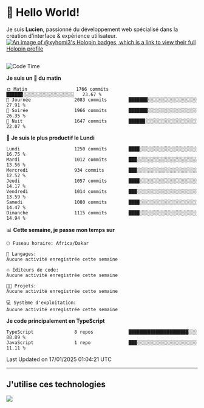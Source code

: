 # 👋 Hello World!

Je suis **Lucien**, passionné du développement web spécialisé dans la création d'interface & expérience utilisateur.
[![An image of @xyhomi3's Holopin badges, which is a link to view their full Holopin profile](https://holopin.me/xyhomi3)](https://holopin.io/@xyhomi3)

##

<!--START_SECTION:waka-->
![Code Time](http://img.shields.io/badge/Code%20Time-2%2C834%20hrs%2050%20mins-blue)

**Je suis un 🐤 du matin** 

```text
🌞 Matin                  1766 commits        ██████░░░░░░░░░░░░░░░░░░░   23.67 % 
🌆 Journée                2083 commits        ███████░░░░░░░░░░░░░░░░░░   27.91 % 
🌃 Soirée                 1966 commits        ███████░░░░░░░░░░░░░░░░░░   26.35 % 
🌙 Nuit                   1647 commits        ██████░░░░░░░░░░░░░░░░░░░   22.07 % 
```
📅 **Je suis le plus productif le Lundi** 

```text
Lundi                    1250 commits        ████░░░░░░░░░░░░░░░░░░░░░   16.75 % 
Mardi                    1012 commits        ███░░░░░░░░░░░░░░░░░░░░░░   13.56 % 
Mercredi                 934 commits         ███░░░░░░░░░░░░░░░░░░░░░░   12.52 % 
Jeudi                    1057 commits        ████░░░░░░░░░░░░░░░░░░░░░   14.17 % 
Vendredi                 1014 commits        ███░░░░░░░░░░░░░░░░░░░░░░   13.59 % 
Samedi                   1080 commits        ████░░░░░░░░░░░░░░░░░░░░░   14.47 % 
Dimanche                 1115 commits        ████░░░░░░░░░░░░░░░░░░░░░   14.94 % 
```


📊 **Cette semaine, je passe mon temps sur** 

```text
🕑︎ Fuseau horaire: Africa/Dakar

💬 Langages: 
Aucune activité enregistrée cette semaine

🔥 Éditeurs de code: 
Aucune activité enregistrée cette semaine

🐱‍💻 Projets: 
Aucune activité enregistrée cette semaine

💻 Système d'exploitation: 
Aucune activité enregistrée cette semaine
```

**Je code principalement en TypeScript** 

```text
TypeScript               8 repos             ██████████████████████░░░   88.89 % 
JavaScript               1 repo              ███░░░░░░░░░░░░░░░░░░░░░░   11.11 % 
```




 Last Updated on 17/01/2025 01:04:21 UTC
<!--END_SECTION:waka-->
---

## J'utilise ces technologies

<p align="left">
  <a href="https://skillicons.dev">
    <img src="https://skillicons.dev/icons?i=ts,js,md,scss,tailwind,react,docker,express,astro,vite,nextjs,vercel,figma,ableton" />
  </a>
</p>

